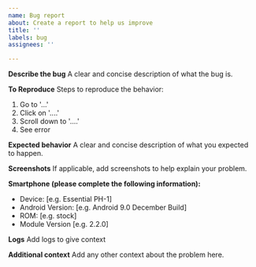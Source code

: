 ```yaml
---
name: Bug report
about: Create a report to help us improve
title: ''
labels: bug
assignees: ''

---
```


**Describe the bug**
A clear and concise description of what the bug is.

**To Reproduce**
Steps to reproduce the behavior:
1. Go to '...'
2. Click on '....'
3. Scroll down to '....'
4. See error

**Expected behavior**
A clear and concise description of what you expected to happen.

**Screenshots**
If applicable, add screenshots to help explain your problem.

**Smartphone (please complete the following information):**
 - Device: [e.g. Essential PH-1]
 - Android Version: [e.g. Android 9.0 December Build]
 - ROM: [e.g. stock]
 - Module Version [e.g. 2.2.0]

**Logs**
Add logs to give context

**Additional context**
Add any other context about the problem here.
